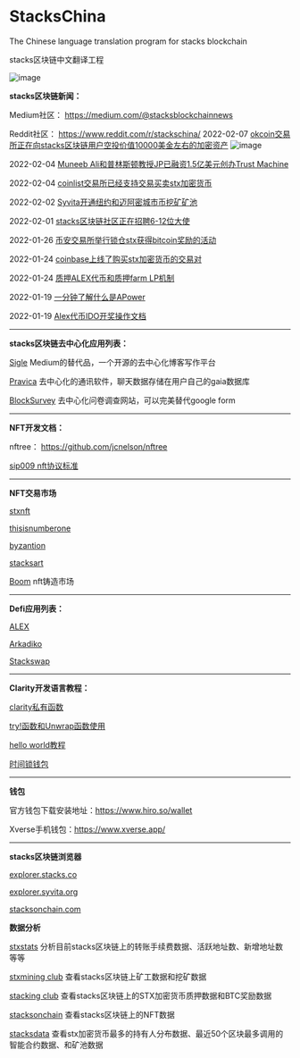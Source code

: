 # StacksChina
The Chinese language translation program for stacks blockchain

stacks区块链中文翻译工程

![image](https://i.imgur.com/miswbxG.jpeg)


**stacks区块链新闻：**

Medium社区： https://medium.com/@stacksblockchainnews

Reddit社区： https://www.reddit.com/r/stackschina/
2022-02-07 [okcoin交易所正在向stacks区块链用户空投价值10000美金左右的加密资产](https://medium.com/@stacksblockchainnews/okcoin%E4%BA%A4%E6%98%93%E6%89%80%E6%AD%A3%E5%9C%A8%E5%90%91stacks%E5%8C%BA%E5%9D%97%E9%93%BE%E7%94%A8%E6%88%B7%E7%A9%BA%E6%8A%95%E4%BB%B7%E5%80%BC10000%E7%BE%8E%E9%87%91%E5%B7%A6%E5%8F%B3%E7%9A%84%E5%8A%A0%E5%AF%86%E8%B5%84%E4%BA%A7-34da6db6fa8c)
![image](https://miro.medium.com/max/1400/1*YMaM0iOaU_OoLFKyamhODQ.png)

2022-02-04 [Muneeb Ali和普林斯顿教授JP已融资1.5亿美元创办Trust Machine](https://www.reddit.com/r/stackschina/comments/sk7pdu/muneeb_ali%E5%92%8C%E6%99%AE%E6%9E%97%E6%96%AF%E9%A1%BF%E6%95%99%E6%8E%88%E5%B7%B2%E8%9E%8D%E8%B5%8415%E4%BA%BF%E7%BE%8E%E5%85%83%E5%88%9B%E5%8A%9Etrust_machine/)

2022-02-04 [coinlist交易所已经支持交易买卖stx加密货币](https://www.reddit.com/r/stackschina/comments/sk70z3/coinlist%E4%BA%A4%E6%98%93%E6%89%80%E5%B7%B2%E7%BB%8F%E6%94%AF%E6%8C%81%E4%BA%A4%E6%98%93%E4%B9%B0%E5%8D%96stx%E5%8A%A0%E5%AF%86%E8%B4%A7%E5%B8%81/)

2022-02-02 [Syvita开通纽约和迈阿密城市币挖矿矿池](https://medium.com/@stacksblockchainnews/syvita%E5%BC%80%E9%80%9A%E7%BA%BD%E7%BA%A6%E5%92%8C%E8%BF%88%E9%98%BF%E5%AF%86%E5%9F%8E%E5%B8%82%E5%B8%81%E6%8C%96%E7%9F%BF%E7%9F%BF%E6%B1%A0-d0dad6f97caf)

2022-02-01 [stacks区块链社区正在招聘6-12位大使](https://github.com/Miahelloworld/StacksChina/blob/main/News/stacks区块链社区正在招聘6-12位大使.md)

2022-01-26 [币安交易所举行锁仓stx获得bitcoin奖励的活动](https://medium.com/@stacksblockchainnews/币安交易所举行锁仓stx获得bitcoin奖励的活动-年回报率高达28-b33f10cf3e11)

2022-01-24 [coinbase上线了购买stx加密货币的交易对](https://medium.com/@stacksblockchainnews/coinbase%E4%B8%8A%E7%BA%BF%E4%BA%86%E8%B4%AD%E4%B9%B0stx%E5%8A%A0%E5%AF%86%E8%B4%A7%E5%B8%81%E7%9A%84%E4%BA%A4%E6%98%93%E5%AF%B9-28a8a1a6d6a)

2022-01-24 [质押ALEX代币和质押farm LP机制](https://medium.com/@stacksblockchainnews/%E8%B4%A8%E6%8A%BCalex%E4%BB%A3%E5%B8%81-%E8%B4%A8%E6%8A%BCfarm-lp%E6%9C%BA%E5%88%B6-56ae30197313)

2022-01-19 [一分钟了解什么是APower](https://medium.com/@stacksblockchainnews/%E4%B8%80%E5%88%86%E9%92%9F%E4%BA%86%E8%A7%A3%E4%BB%80%E4%B9%88%E6%98%AFapower-af65096dcae9)

2022-01-19 [Alex代币IDO开奖操作文档](https://medium.com/@stacksblockchainnews/alex%E4%BB%A3%E5%B8%81ido%E5%BC%80%E5%A5%96%E6%93%8D%E4%BD%9C%E6%96%87%E6%A1%A3%E5%92%8C%E9%93%BE%E6%8E%A5-959dfadffa35)
* * *

**stacks区块链去中心化应用列表：**

[Sigle](https://www.sigle.io/) Medium的替代品，一个开源的去中心化博客写作平台

[Pravica](https://pravica.io/) 去中心化的通讯软件，聊天数据存储在用户自己的gaia数据库

[BlockSurvey](https://blocksurvey.io/) 去中心化问卷调查网站，可以完美替代google form



* * *


**NFT开发文档：**

nftree： https://github.com/jcnelson/nftree

[sip009 nft协议标准](https://github.com/Miahelloworld/StacksChina/blob/main/tutorials/clarity/sip009%20nft%E5%8D%8F%E8%AE%AE%E6%A0%87%E5%87%86.md)

* * *

**NFT交易市场**

[stxnft](https://stxnft.com/)

[thisisnumberone](https://thisisnumberone.com/nft-gallery)

[byzantion](https://byzantion.xyz/)

[stacksart](https://www.stacksart.com/)

[Boom](https://boom.money/)  nft铸造市场


* * *


**Defi应用列表：**

[ALEX](https://app.alexlab.co/) 

[Arkadiko](https://arkadiko.finance/) 

[Stackswap](https://app.stackswap.org/)  


* * *


**Clarity开发语言教程：**

[clarity私有函数](https://github.com/Miahelloworld/StacksChina/blob/main/tutorials/clarity/clarity%E7%A7%81%E6%9C%89%E5%87%BD%E6%95%B0.md)

[try!函数和Unwrap函数使用](https://github.com/Miahelloworld/StacksChina/blob/main/tutorials/clarity/try!%E5%87%BD%E6%95%B0%E5%92%8CUnwrap%E5%87%BD%E6%95%B0%E4%BD%BF%E7%94%A8.md)

[hello world教程](https://github.com/Miahelloworld/StacksChina/blob/main/tutorials/clarity/hello%20world%E6%95%99%E7%A8%8B.md)

[时间锁钱包](https://github.com/Miahelloworld/StacksChina/blob/main/tutorials/clarity/%E6%97%B6%E9%97%B4%E9%94%81%E9%92%B1%E5%8C%85.md)

* * *

**钱包**

官方钱包下载安装地址：https://www.hiro.so/wallet

Xverse手机钱包：https://www.xverse.app/

* * *


**stacks区块链浏览器**

[explorer.stacks.co](https://explorer.stacks.co/?chain=mainnet) 

[explorer.syvita.org](https://explorer.syvita.org/?chain=mainnet)

[stacksonchain.com](https://stacksonchain.com/)

**数据分析**

[stxstats](https://www.stxstats.co/) 分析目前stacks区块链上的转账手续费数据、活跃地址数、新增地址数等等 

[stxmining club](https://www.stxmining.club/)   查看stacks区块链上矿工数据和挖矿数据

[stacking club](https://stacking.club/)     查看stacks区块链上的STX加密货币质押数据和BTC奖励数据

[stacksonchain](https://stacksonchain.com/nftoverview)   查看stacks区块链上的NFT数据

[stacksdata](https://stacksdata.info/)   查看stx加密货币最多的持有人分布数据、最近50个区块最多调用的智能合约数据、和矿池数据
